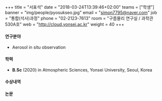 +++
title = "서표석"
date = "2018-03-24T13:39:46+02:00"
teams = ["학생"]
banner = "img/people/pyosukseo.jpg"
email = "simon7795@naver.com"
job = "통합(석사)과정"
phone = "02-2123-7613"
room = "구름물리 연구실 / 과학관 530A호"
web = "http://cloud.yonsei.ac.kr"
weight = 40
+++

#### 연구분야
+ Aerosol in situ observation 

#### 학력
 + **B.Sc** (2020) in Atmospheric Sciences, Yonsei University, Seoul, Korea

#### 수상내역

#### 논문
